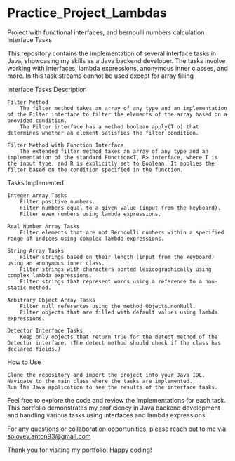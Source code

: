 # Practice_Project_Lambdas
Project with functional interfaces, and bernoulli numbers calculation
 Interface Tasks

This repository contains the implementation of several interface tasks in Java, showcasing my skills as a Java backend developer. The tasks involve working with interfaces, lambda expressions, anonymous inner classes, and more.
In this task streams cannot be used except for array filling

Interface Tasks Description

    Filter Method
        The filter method takes an array of any type and an implementation of the Filter interface to filter the elements of the array based on a provided condition.
        The Filter interface has a method boolean apply(T o) that determines whether an element satisfies the filter condition.

    Filter Method with Function Interface
        The extended filter method takes an array of any type and an implementation of the standard Function<T, R> interface, where T is the input type, and R is explicitly set to Boolean. It applies the filter based on the condition specified in the function.

Tasks Implemented

    Integer Array Tasks
        Filter positive numbers.
        Filter numbers equal to a given value (input from the keyboard).
        Filter even numbers using lambda expressions.

    Real Number Array Tasks
        Filter elements that are not Bernoulli numbers within a specified range of indices using complex lambda expressions.

    String Array Tasks
        Filter strings based on their length (input from the keyboard) using an anonymous inner class.
        Filter strings with characters sorted lexicographically using complex lambda expressions.
        Filter strings that represent words using a reference to a non-static method.

    Arbitrary Object Array Tasks
        Filter null references using the method Objects.nonNull.
        Filter objects that are filled with default values using lambda expressions.

    Detector Interface Tasks
        Keep only objects that return true for the detect method of the Detector interface. (The detect method should check if the class has declared fields.)

How to Use

    Clone the repository and import the project into your Java IDE.
    Navigate to the main class where the tasks are implemented.
    Run the Java application to see the results of the interface tasks.

Feel free to explore the code and review the implementations for each task. This portfolio demonstrates my proficiency in Java backend development and handling various tasks using interfaces and lambda expressions.

For any questions or collaboration opportunities, please reach out to me via solovev.anton93@gmail.com

Thank you for visiting my portfolio! Happy coding!
